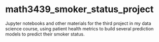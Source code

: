# math3439_smoker_status_project
Jupyter notebooks and other materials for the third project in my data science course, using patient health metrics to build several prediction models to predict their smoker status.
